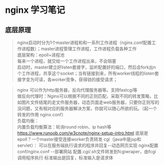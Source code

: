 # nginx 学习笔记
## 底层原理  
>nginx启动时分为1个master进程和和一系列工作进程（nginx.conf配置工作进程数）；master进程管理工作进程，工作进程负载各种工作  
底层架构：epoll+进程池   
每来一个进程，就交给一个工作进程出来，不会阻塞  
启动时，master建立好listen套接字，监听配置好的端口，然后会fork出n个工作进程，共享这个socket；当有链接到来，所有worker线程的listen套接字变为可读，各worker竞争，获得锁的接受请求；

>nginx 可以作为http服务器，反向代理服务器等。支持fastcgi等  
做反向代理时：Nginx可以根据不同的正则匹配，采取不同的转发策略，比如图片文件结尾的走文件服务器，动态页面走web服务器，只要你正则写的没问题，又有相对应的服务器解决方案，你就可以随心所欲的玩。（起一个转发的作用 nginx.conf）  
负载均衡：  
内置负载均衡算法：轮询round robin、ip hash等  
https://www.runoob.com/w3cnote/nginx-setup-intro.html
底层是epoll？一个master接受连接worker负责转发
cgi（java中是jsp和servlet）：
可以在服务端执行请求的程序并回复--动态网页实现
nginx配置 conf/nginx.conf --部署网站
        配置.cgi/.sh文件转发到fcgiwraper，由fcgi调用程序执行 标准输出是回复，标准输入是请求体


